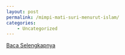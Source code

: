 ```yaml
---
layout: post
permalink: /mimpi-mati-suri-menurut-islam/
categories:
    - Uncategorized
---
```


[Baca Selengkapnya](/02)